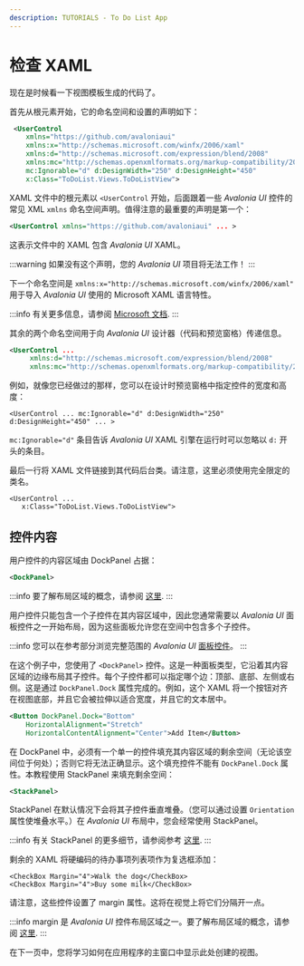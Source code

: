```yaml
---
description: TUTORIALS - To Do List App
---
```


# 检查 XAML

现在是时候看一下视图模板生成的代码了。

首先从根元素开始，它的命名空间和设置的声明如下：

```xml
 <UserControl 
    xmlns="https://github.com/avaloniaui"
    xmlns:x="http://schemas.microsoft.com/winfx/2006/xaml"
    xmlns:d="http://schemas.microsoft.com/expression/blend/2008"
    xmlns:mc="http://schemas.openxmlformats.org/markup-compatibility/2006"
    mc:Ignorable="d" d:DesignWidth="250" d:DesignHeight="450"
    x:Class="ToDoList.Views.ToDoListView">
```
XAML 文件中的根元素以 `<UserControl` 开始，后面跟着一些 _Avalonia UI_ 控件的常见 XML `xmlns` 命名空间声明。值得注意的最重要的声明是第一个：

```xml
<UserControl xmlns="https://github.com/avaloniaui" ... >
```

这表示文件中的 XAML 包含 _Avalonia UI_ XAML。

:::warning
如果没有这个声明，您的 _Avalonia UI_ 项目将无法工作！
:::

下一个命名空间是 `xmlns:x="http://schemas.microsoft.com/winfx/2006/xaml"` 用于导入 _Avalonia UI_ 使用的 Microsoft XAML 语言特性。

:::info
有关更多信息，请参阅 [Microsoft 文档](https://learn.microsoft.com/en-us/dotnet/desktop/xaml-services/namespace-language-features).
:::

其余的两个命名空间用于向 _Avalonia UI_ 设计器（代码和预览窗格）传递信息。

```xml
<UserControl ...
     xmlns:d="http://schemas.microsoft.com/expression/blend/2008"
     xmlns:mc="http://schemas.openxmlformats.org/markup-compatibility/2006" ... > 
```

例如，就像您已经做过的那样，您可以在设计时预览窗格中指定控件的宽度和高度：

```markup
<UserControl ... mc:Ignorable="d" d:DesignWidth="250" d:DesignHeight="450" ... >
```

`mc:Ignorable="d"` 条目告诉 _Avalonia UI_ XAML 引擎在运行时可以忽略以 `d:` 开头的条目。

最后一行将 XAML 文件链接到其代码后台类。请注意，这里必须使用完全限定的类名。

```markup
<UserControl ...
   x:Class="ToDoList.Views.ToDoListView">
```

## 控件内容

用户控件的内容区域由 DockPanel 占据：

```xml
<DockPanel>
```

:::info
要了解布局区域的概念，请参阅 [这里](../../concepts/layout/layout-zones).
:::

用户控件只能包含一个子控件在其内容区域中，因此您通常需要以 _Avalonia UI_ 面板控件之一开始布局，因为这些面板允许您在空间中包含多个子控件。

:::info
您可以在参考部分浏览完整范围的 _Avalonia UI_ [面板控件](../../reference/controls/panel.md)。
:::

在这个例子中，您使用了 `<DockPanel>` 控件。这是一种面板类型，它沿着其内容区域的边缘布局其子控件。每个子控件都可以指定哪个边：顶部、底部、左侧或右侧。这是通过 `DockPanel.Dock` 属性完成的。例如，这个 XAML 将一个按钮对齐在视图底部，并且它会被拉伸以适合宽度，并且它的文本居中。

```xml
<Button DockPanel.Dock="Bottom"
    HorizontalAlignment="Stretch"
    HorizontalContentAlignment="Center">Add Item</Button>
```

在 DockPanel 中，必须有一个单一的控件填充其内容区域的剩余空间（无论该空间位于何处）；否则它将无法正确显示。这个填充控件不能有 `DockPanel.Dock` 属性。本教程使用 StackPanel 来填充剩余空间：

```xml
<StackPanel>
```

StackPanel 在默认情况下会将其子控件垂直堆叠。（您可以通过设置 `Orientation` 属性使堆叠水平。）在 _Avalonia UI_ 布局中，您会经常使用 StackPanel。

:::info
有关 StackPanel 的更多细节，请参阅参考 [这里](../../reference/controls/stackpanel.md).
:::

剩余的 XAML 将硬编码的待办事项列表项作为复选框添加：

```markup
<CheckBox Margin="4">Walk the dog</CheckBox>
<CheckBox Margin="4">Buy some milk</CheckBox>
```

请注意，这些控件设置了 margin 属性。这将在视觉上将它们分隔开一点。

:::info
margin 是 _Avalonia UI_ 控件布局区域之一。要了解布局区域的概念，请参阅 [这里](../../concepts/layout/layout-zones).
:::

在下一页中，您将学习如何在应用程序的主窗口中显示此处创建的视图。
